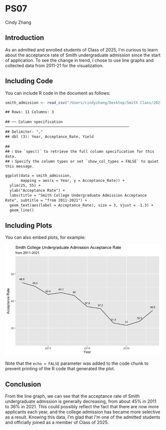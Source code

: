 PS07
================
Cindy Zhang

## Introduction

As an admitted and enrolled students of Class of 2025, I'm curious to learn about the acceptance rate of Smith undergraduate admission since the start of application. To see the change in trend, I chose to use line graphs and collected data from 2011-21 for the visualization. 

## Including Code

You can include R code in the document as follows:

``` r
smith_admission <- read_csv("/Users/cindyzhang/Desktop/Smith Class/2021 Fall/SDS 192/Problem Set/PS07/smith_admission.csv")
```

    ## Rows: 11 Columns: 3

    ## ── Column specification ────────────────────────────────────────────────────────
    ## Delimiter: ","
    ## dbl (3): Year, Acceptance_Rate, Yield

    ## 
    ## ℹ Use `spec()` to retrieve the full column specification for this data.
    ## ℹ Specify the column types or set `show_col_types = FALSE` to quiet this message.

```{r pressure, echo=FALSE}
ggplot(data = smith_admission, 
       mapping = aes(x = Year, y = Acceptance_Rate)) +
  ylim(25, 55) +
  ylab("Acceptance Rate") +
  labs(title = "Smith College Undergraduate Admission Acceptance Rate", subtitle = "from 2011-2021") +
  geom_text(aes(label = Acceptance_Rate), size = 3, vjust = -1.3) +
  geom_line()
```

## Including Plots

You can also embed plots, for example:

![](README_files/figure-gfm/download_smith_admission.png)<!-- -->

Note that the `echo = FALSE` parameter was added to the code chunk to
prevent printing of the R code that generated the plot.

## Conclusion

From the line graph, we can see that the acceptance rate of Smith undergraduate admission is generally decreasing, from about 45% in 2011 to 36% in 2021. This could possibly reflect the fact that there are now more applicants each year, and the college admission has became more selective as a result. Knowing this data, I'm glad that I'm one of the admitted students and officially joined as a member of Class of 2025.
